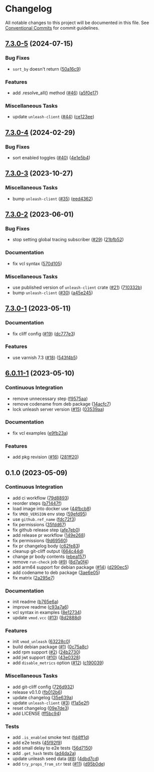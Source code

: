 # Changelog

All notable changes to this project will be documented in this file. See [Conventional Commits](https://conventionalcommits.org) for commit guidelines.

## [7.3.0-5](https://github.com/teqm/libvmod-unleash/compare/v7.3.0-4...v7.3.0-5) (2024-07-15)

### Bug Fixes

- `sort_by` doesn't return ([50a16c9](https://github.com/teqm/libvmod-unleash/commit/50a16c98a69d266babd1ca91378c8188e61a6e20))

### Features

- add .resolve_all() method ([#46](https://github.com/teqm/libvmod-unleash/issues/46)) ([a5f0e17](https://github.com/teqm/libvmod-unleash/commit/a5f0e17c086a13462f0000fa0748682f8820b67a))

### Miscellaneous Tasks

- update `unleash-client` ([#44](https://github.com/teqm/libvmod-unleash/issues/44)) ([ce123ee](https://github.com/teqm/libvmod-unleash/commit/ce123eee5f3173bcdedbab21f5924fd2c39f385e))

## [7.3.0-4](https://github.com/teqm/libvmod-unleash/compare/v7.3.0-3...v7.3.0-4) (2024-02-29)

### Bug Fixes

- sort enabled toggles ([#40](https://github.com/teqm/libvmod-unleash/issues/40)) ([4e1e5b4](https://github.com/teqm/libvmod-unleash/commit/4e1e5b41f1e6f1827a6b3079f3fb44d3e339b2ab))

## [7.3.0-3](https://github.com/teqm/libvmod-unleash/compare/v7.3.0-2...v7.3.0-3) (2023-10-27)

### Miscellaneous Tasks

- bump `unleash-client` ([#35](https://github.com/teqm/libvmod-unleash/issues/35)) ([eed4362](https://github.com/teqm/libvmod-unleash/commit/eed4362df59d23fe3c62f339d19628c595076897))

## [7.3.0-2](https://github.com/teqm/libvmod-unleash/compare/v7.3.0-1...v7.3.0-2) (2023-06-01)

### Bug Fixes

- stop setting global tracing subscriber ([#29](https://github.com/teqm/libvmod-unleash/issues/29)) ([21bfb52](https://github.com/teqm/libvmod-unleash/commit/21bfb5280e004bad2d060d7f07f1df2b4d08a097))

### Documentation

- fix vcl syntax ([570d105](https://github.com/teqm/libvmod-unleash/commit/570d105be7c69a60bac08c9477b1d39c916bd03c))

### Miscellaneous Tasks

- use published version of `unleash-client` crate ([#21](https://github.com/teqm/libvmod-unleash/issues/21)) ([710332b](https://github.com/teqm/libvmod-unleash/commit/710332b9b07f49ea281372621c8851425ecd0bf9))
- bump `unleash-client` ([#30](https://github.com/teqm/libvmod-unleash/issues/30)) ([a45e245](https://github.com/teqm/libvmod-unleash/commit/a45e245410bc2754f4dfeea4f18ac56755546142))

## [7.3.0-1](https://github.com/teqm/libvmod-unleash/compare/v6.0.11-1...v7.3.0-1) (2023-05-11)

### Documentation

- fix cliff config ([#19](https://github.com/teqm/libvmod-unleash/issues/19)) ([dc777e3](https://github.com/teqm/libvmod-unleash/commit/dc777e3c380b9f1ae900c054838020b7a14ef695))

### Features

- use varnish 7.3 ([#18](https://github.com/teqm/libvmod-unleash/issues/18)) ([543f4b5](https://github.com/teqm/libvmod-unleash/commit/543f4b51e93cb2a424c90ef63497b0da6e7d1dae))

## [6.0.11-1](https://github.com/teqm/libvmod-unleash/compare/v0.1.0...v6.0.11-1) (2023-05-10)

### Continuous Integration

- remove unnecessary step ([f9575aa](https://github.com/teqm/libvmod-unleash/commit/f9575aa709c0b990f3cab184c5d023a88c4e2eab))
- remove codename from deb package ([14acfc7](https://github.com/teqm/libvmod-unleash/commit/14acfc7ec8869bfe7c8815846358c3ca4b12e931))
- lock unleash server version ([#15](https://github.com/teqm/libvmod-unleash/issues/15)) ([03539aa](https://github.com/teqm/libvmod-unleash/commit/03539aae9efc149e27be98c5463a9b8436bd69dc))

### Documentation

- fix vcl examples ([e9fb23a](https://github.com/teqm/libvmod-unleash/commit/e9fb23a75bcc1ae2f8880bf3111cbbbe9a6f0725))

### Features

- add pkg revision ([#16](https://github.com/teqm/libvmod-unleash/issues/16)) ([281ff20](https://github.com/teqm/libvmod-unleash/commit/281ff20f0d2524e7c9330baed93059d37c09d035))

## 0.1.0 (2023-05-09)

### Continuous Integration

- add ci workflow ([79d8893](https://github.com/teqm/libvmod-unleash/commit/79d88931fbdbdb66dda20ac977aab272c035ab48))
- reorder steps ([b71447f](https://github.com/teqm/libvmod-unleash/commit/b71447f6b91b43cd2972610e2dece602bcbd9b1e))
- load image into docker use ([44fbcb8](https://github.com/teqm/libvmod-unleash/commit/44fbcb8aacc54d03c47a1fb5a5c4154e064abe63))
- fix `VMOD_VERSION` env step ([59efd95](https://github.com/teqm/libvmod-unleash/commit/59efd95e0d17757810021015ff470a10fc318b82))
- use `github.ref_name` ([fdc72f3](https://github.com/teqm/libvmod-unleash/commit/fdc72f3e833dc76794f687efd866684134a441e4))
- fix permissions ([35fdd67](https://github.com/teqm/libvmod-unleash/commit/35fdd674a3569ae9233717c05d27db127e940d59))
- fix github release step ([afe7eb0](https://github.com/teqm/libvmod-unleash/commit/afe7eb0ce69de38db7edd3e7054b058f38450c00))
- add release pr workflow ([149e268](https://github.com/teqm/libvmod-unleash/commit/149e268b9ad0bbcb7e2fd1da58e1ffe0caaf4155))
- fix permissions ([9d69560](https://github.com/teqm/libvmod-unleash/commit/9d69560cd6bb6477f130f40b1433c21149fc0436))
- fix pr changelog body ([c62fe83](https://github.com/teqm/libvmod-unleash/commit/c62fe832b54431001eb5ba336e8ed8dbbc6527ab))
- cleanup git-cliff output ([664c44d](https://github.com/teqm/libvmod-unleash/commit/664c44d8ccb894eb291ccbef2246586941eed17f))
- change pr body contents ([ebea157](https://github.com/teqm/libvmod-unleash/commit/ebea1575de19fb57f96398f4676325cda28a6b75))
- remove `run-check` job ([#9](https://github.com/teqm/libvmod-unleash/issues/9)) ([8d7a0f4](https://github.com/teqm/libvmod-unleash/commit/8d7a0f4859f5335c878434e1a6c28c8f09e189f5))
- add arm64 support for debian package ([#14](https://github.com/teqm/libvmod-unleash/issues/14)) ([d290ec5](https://github.com/teqm/libvmod-unleash/commit/d290ec54609945b566065158822bd438613bd11c))
- add codename to deb package ([3ae6e05](https://github.com/teqm/libvmod-unleash/commit/3ae6e05ab1f710d72fe0e47be2ca72d3ba4ccc7a))
- fix matrix ([2a295e7](https://github.com/teqm/libvmod-unleash/commit/2a295e7fbff7a6636c116cc2b520b1819b7fa959))

### Documentation

- init readme ([b765e6a](https://github.com/teqm/libvmod-unleash/commit/b765e6adad064de1415330207f38a93fb0dbb291))
- improve readme ([c93a7a6](https://github.com/teqm/libvmod-unleash/commit/c93a7a6b3b15316ff2a58bfda6c09cfcfee6600d))
- vcl syntax in examples ([8e12734](https://github.com/teqm/libvmod-unleash/commit/8e127344830109fa9ab495a85641a8fcd46b6ee5))
- update `vmod.vcc` ([#13](https://github.com/teqm/libvmod-unleash/issues/13)) ([8d2888d](https://github.com/teqm/libvmod-unleash/commit/8d2888de5f41d227f27af4535d6bd0384f7acda4))

### Features

- init `vmod_unleash` ([63228c0](https://github.com/teqm/libvmod-unleash/commit/63228c069c4808b83a770196a32bff8e09edb81d))
- build debian package ([#1](https://github.com/teqm/libvmod-unleash/issues/1)) ([0c75a8c](https://github.com/teqm/libvmod-unleash/commit/0c75a8cddfce475f2d33770516bde43b92e2d1a9))
- add rpm support ([#2](https://github.com/teqm/libvmod-unleash/issues/2)) ([24b2730](https://github.com/teqm/libvmod-unleash/commit/24b2730ba1ac24f8da77ec5439bc87e0fb33e55d))
- add jwt support ([#10](https://github.com/teqm/libvmod-unleash/issues/10)) ([43e0328](https://github.com/teqm/libvmod-unleash/commit/43e0328c09c2518baf131b8fa539c8437e078f6e))
- add `disable_metrics` option ([#12](https://github.com/teqm/libvmod-unleash/issues/12)) ([c190039](https://github.com/teqm/libvmod-unleash/commit/c1900395e8ade8c7499f0bb05db0f4682732d855))

### Miscellaneous Tasks

- add git-cliff config ([726d932](https://github.com/teqm/libvmod-unleash/commit/726d932671bd0f7807434754a54bb09aad053dfc))
- release v0.1.0 ([fb012b6](https://github.com/teqm/libvmod-unleash/commit/fb012b6caf0dafce6d9c77351b55e9349cc487ee))
- update changelog ([35e639a](https://github.com/teqm/libvmod-unleash/commit/35e639a9b110af1b4bdd3b8e5cc0843b78f46eab))
- update `unleash-client` ([#3](https://github.com/teqm/libvmod-unleash/issues/3)) ([f1a5e2f](https://github.com/teqm/libvmod-unleash/commit/f1a5e2fa32ea67983d04d0c69dd5b8d4e8cacf34))
- reset changelog ([09e7de3](https://github.com/teqm/libvmod-unleash/commit/09e7de343c10a935795d4382ec765c4090d0700e))
- add LICENSE ([ff5bc94](https://github.com/teqm/libvmod-unleash/commit/ff5bc94afda5bb330a0e9eb2bd5519141db3b292))

### Tests

- add `.is_enabled` smoke test ([fd4ff1d](https://github.com/teqm/libvmod-unleash/commit/fd4ff1d29c7850a5d313fe78612e0b25ce1db294))
- add e2e tests ([45f92f9](https://github.com/teqm/libvmod-unleash/commit/45f92f9158690b0d9e300853d2f3c52f2c7628ac))
- add small delay to e2e tests ([56d7150](https://github.com/teqm/libvmod-unleash/commit/56d715088a7a8f0c9073fa2f43fd69f9c3fc7363))
- add `.get_hash` tests ([ad4da2a](https://github.com/teqm/libvmod-unleash/commit/ad4da2a049aa5900fd47fcdd0830cde133d34108))
- update unleash seed data ([#8](https://github.com/teqm/libvmod-unleash/issues/8)) ([4dbd7cd](https://github.com/teqm/libvmod-unleash/commit/4dbd7cdfed6ee0605de618e4920ec0edd064630c))
- add `try_props_from_str` test ([#11](https://github.com/teqm/libvmod-unleash/issues/11)) ([d95b0de](https://github.com/teqm/libvmod-unleash/commit/d95b0de4d4b2176b28f8e18e0c6728232b8100c9))

<!-- generated by git-cliff -->
